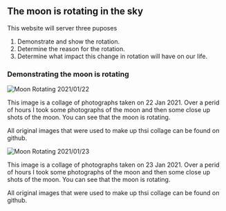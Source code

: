 ## The moon is rotating in the sky

This website will server three puposes

1. Demonstrate and show the rotation.
2. Determine the reason for the rotation.
3. Determine what impact this change in rotation will have on our life.

### Demonstrating the moon is rotating

![Moon Rotating 2021/01/22](/img/MoonRotating20210122.png)

This image is a collage of photographs taken on 22 Jan 2021.
Over a perid of hours I took some photographs of the moon and then some close up shots of the moon.
You can see that the moon is rotating.

All original images that were used to make up thsi collage can be found on github.

![Moon Rotating 2021/01/23](/img/MoonRotating20210123.jpg)

This image is a collage of photographs taken on 23 Jan 2021.
Over a perid of hours I took some photographs of the moon and then some close up shots of the moon.
You can see that the moon is rotating.

All original images that were used to make up thsi collage can be found on github.

